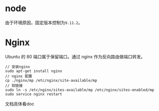 # node
由于环境原因，固定版本控制为`9.11.2`。

# Nginx
Ubuntu 的 80 端口属于保留端口。通过 nginx 作为反向路由做端口转发。
```
// 安装nginx
sudo apt-get install nginx
// nginx 配置
cp ./nginx/mp /etc/nginx/site-available/mp
// 软链接
sudo ln -s /etc/nginx/sites-available/mp /etc/nginx/sites-enabled/mp
sudo service nginx restart
```

文档具体看doc

